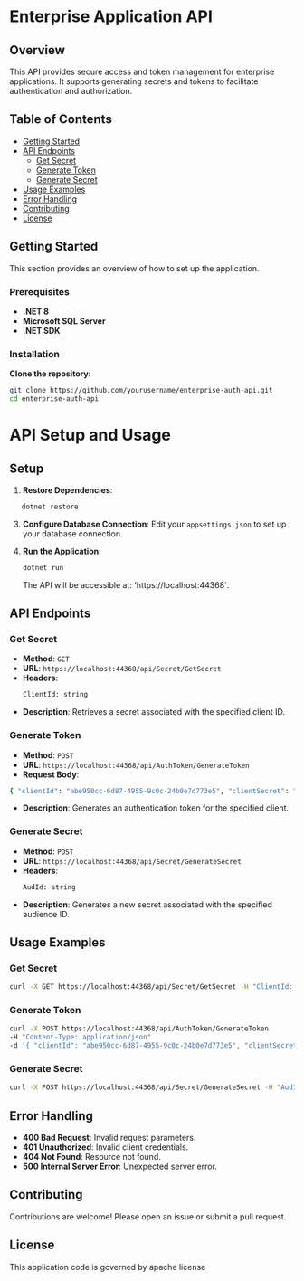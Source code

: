 # Enterprise Application API

## Overview

This API provides secure access and token management for enterprise applications. It supports generating secrets and tokens to facilitate authentication and authorization.

## Table of Contents

- [Getting Started](#getting-started)
- [API Endpoints](#api-endpoints)
  - [Get Secret](#get-secret)
  - [Generate Token](#generate-token)
  - [Generate Secret](#generate-secret)
- [Usage Examples](#usage-examples)
- [Error Handling](#error-handling)
- [Contributing](#contributing)
- [License](#license)

## Getting Started
This section provides an overview of how to set up the application.

### Prerequisites

- **.NET 8**
- **Microsoft SQL Server**
- **.NET SDK**

### Installation

 **Clone the repository:**

   ```bash
   git clone https://github.com/yourusername/enterprise-auth-api.git
   cd enterprise-auth-api
```
# API Setup and Usage

## Setup

1. **Restore Dependencies**:
```bash
   dotnet restore
```
3. **Configure Database Connection**:
   Edit your `appsettings.json` to set up your database connection.

4. **Run the Application**:
   ```bash
   dotnet run
   ```
   The API will be accessible at: 'https://localhost:44368`.

## API Endpoints

### Get Secret

- **Method**: `GET`
- **URL**: `https://localhost:44368/api/Secret/GetSecret`
- **Headers**:
  ```bash
  ClientId: string
  ```
- **Description**: Retrieves a secret associated with the specified client ID.

### Generate Token

- **Method**: `POST`
- **URL**: `https://localhost:44368/api/AuthToken/GenerateToken`
- **Request Body**:
```bash
{ "clientId": "abe950cc-6d87-4955-9c0c-24b0e7d773e5", "clientSecret": "string", "audId": "string" }
```

- **Description**: Generates an authentication token for the specified client.

### Generate Secret

- **Method**: `POST`
- **URL**: `https://localhost:44368/api/Secret/GenerateSecret`
- **Headers**:
  ```bash
  AudId: string
  ```
- **Description**: Generates a new secret associated with the specified audience ID.

## Usage Examples

### Get Secret
```bash
curl -X GET https://localhost:44368/api/Secret/GetSecret -H "ClientId: your-client-id"
```


### Generate Token
```bash
curl -X POST https://localhost:44368/api/AuthToken/GenerateToken
-H "Content-Type: application/json"
-d '{ "clientId": "abe950cc-6d87-4955-9c0c-24b0e7d773e5", "clientSecret": "your-client-secret", "audId": "your-audience-id" }'
```

### Generate Secret
```bash
curl -X POST https://localhost:44368/api/Secret/GenerateSecret -H "AudId: your-audience-id"
```


## Error Handling

- **400 Bad Request**: Invalid request parameters.
- **401 Unauthorized**: Invalid client credentials.
- **404 Not Found**: Resource not found.
- **500 Internal Server Error**: Unexpected server error.

## Contributing

Contributions are welcome! Please open an issue or submit a pull request.

## License
This application code is governed by apache license

